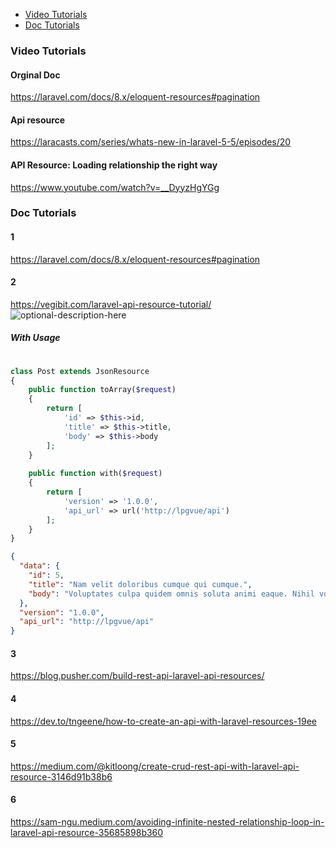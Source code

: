 
- [Video Tutorials](#video-tutorials)
- [Doc Tutorials](#doc-tutorials)



### Video Tutorials
#### Orginal Doc
https://laravel.com/docs/8.x/eloquent-resources#pagination

#### Api resource
https://laracasts.com/series/whats-new-in-laravel-5-5/episodes/20

#### API Resource: Loading relationship the right way
https://www.youtube.com/watch?v=__DyyzHgYGg

### Doc Tutorials
#### 1
https://laravel.com/docs/8.x/eloquent-resources#pagination

#### 2
https://vegibit.com/laravel-api-resource-tutorial/
![optional-description-here](https://lh3.googleusercontent.com/pw/ACtC-3euGsQc8UkCaDp4F3CTz4hQQjs0OvAxdd2ZTKWT_qVzYKI7-AgVTwtznek4H5zGX6CAMrM_1yMLKQ9lfSbMY_b5-74qQAqqvu2A9coGDwQ09EFFxnsKrAtAa6ne4niRMveyv1GVH3f_3iTD33Vt5otD=w1622-h943-no?authuser=0)

##### With Usage
```php
 
class Post extends JsonResource
{
    public function toArray($request)
    {
        return [
            'id' => $this->id,
            'title' => $this->title,
            'body' => $this->body
        ];
    }
    
    public function with($request)
    {
        return [
            'version' => '1.0.0',
            'api_url' => url('http://lpgvue/api')
        ];
    }
}

```

```json
{
  "data": {
    "id": 5,
    "title": "Nam velit doloribus cumque qui cumque.",
    "body": "Voluptates culpa quidem omnis soluta animi eaque. Nihil voluptates voluptas quis cum adipisci tenetur. Eveniet voluptatem quo velit ea occaecati ducimus sed."
  },
  "version": "1.0.0",
  "api_url": "http://lpgvue/api"
}

```

#### 3
https://blog.pusher.com/build-rest-api-laravel-api-resources/
#### 4
https://dev.to/tngeene/how-to-create-an-api-with-laravel-resources-19ee
#### 5
https://medium.com/@kitloong/create-crud-rest-api-with-laravel-api-resource-3146d91b38b6
#### 6
https://sam-ngu.medium.com/avoiding-infinite-nested-relationship-loop-in-laravel-api-resource-35685898b360
